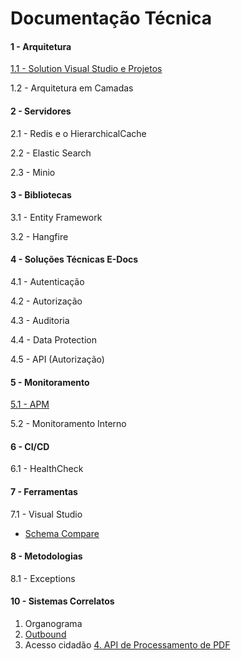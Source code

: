 # **Documentação Técnica**

#### 1 - Arquitetura

[1.1 - Solution Visual Studio e Projetos](Arquitetura/solutionVisualStudio.md)

1.2 - Arquitetura em Camadas

#### 2 - Servidores

2.1 - Redis e o HierarchicalCache

2.2 - Elastic Search

2.3 - Minio

#### 3 - Bibliotecas

3.1 - Entity Framework

3.2 - Hangfire

#### 4 - Soluções Técnicas E-Docs

4.1 - Autenticação

4.2 - Autorização

4.3 - Auditoria

4.4 - Data Protection

4.5 - API (Autorização)

#### 5 - Monitoramento

[5.1 - APM](Monitoramento/APM.md)

5.2 - Monitoramento Interno

#### 6 - CI/CD

6.1 - HealthCheck

#### 7 - Ferramentas

7.1 - Visual Studio
- [Schema Compare](Ferramentas/SchemaCompare.md)

#### 8 - Metodologias

8.1 - Exceptions

#### 10 - Sistemas Correlatos
1. Organograma
2. [Outbound](SistemasCorrelatos/Outbound.md)
3. Acesso cidadão
[4. API de Processamento de PDF](SistemasCorrelatos/ApiPdf.md)